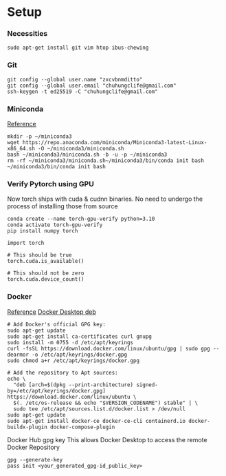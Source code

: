 # Setup

### Necessities
```
sudo apt-get install git vim htop ibus-chewing
```

### Git
```
git config --global user.name "zxcvbnmditto"
git config --global user.email "chuhungclife@gmail.com"
ssh-keygen -t ed25519 -C "chuhungclife@gmail.com"
```

### Miniconda
[Reference](https://docs.conda.io/projects/miniconda/en/latest/)
```
mkdir -p ~/miniconda3
wget https://repo.anaconda.com/miniconda/Miniconda3-latest-Linux-x86_64.sh -O ~/miniconda3/miniconda.sh
bash ~/miniconda3/miniconda.sh -b -u -p ~/miniconda3
rm -rf ~/miniconda3/miniconda.sh~/miniconda3/bin/conda init bash
~/miniconda3/bin/conda init bash
```

### Verify Pytorch using GPU
Now torch ships with cuda & cudnn binaries. No need to undergo the process of installing those from source

```
conda create --name torch-gpu-verify python=3.10
conda activate torch-gpu-verify
pip install numpy torch
```

```
import torch

# This should be true
torch.cuda.is_available()

# This should not be zero
torch.cuda.device_count()
```

### Docker
[Reference](https://docs.docker.com/desktop/install/ubuntu/)
[Docker Desktop deb](https://desktop.docker.com/linux/main/amd64/docker-desktop-4.26.1-amd64.deb?utm_source=docker&utm_medium=webreferral&utm_campaign=docs-driven-download-linux-amd64)
```
# Add Docker's official GPG key:
sudo apt-get update
sudo apt-get install ca-certificates curl gnupg
sudo install -m 0755 -d /etc/apt/keyrings
curl -fsSL https://download.docker.com/linux/ubuntu/gpg | sudo gpg --dearmor -o /etc/apt/keyrings/docker.gpg
sudo chmod a+r /etc/apt/keyrings/docker.gpg

# Add the repository to Apt sources:
echo \
  "deb [arch=$(dpkg --print-architecture) signed-by=/etc/apt/keyrings/docker.gpg] https://download.docker.com/linux/ubuntu \
  $(. /etc/os-release && echo "$VERSION_CODENAME") stable" | \
  sudo tee /etc/apt/sources.list.d/docker.list > /dev/null
sudo apt-get update
sudo apt-get install docker-ce docker-ce-cli containerd.io docker-buildx-plugin docker-compose-plugin
```

Docker Hub gpg key
This allows Docker Desktop to access the remote Docker Repository
```
gpg --generate-key
pass init <your_generated_gpg-id_public_key>
```